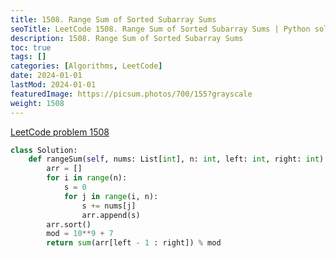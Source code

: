```yaml
---
title: 1508. Range Sum of Sorted Subarray Sums
seoTitle: LeetCode 1508. Range Sum of Sorted Subarray Sums | Python solution and explanation
description: 1508. Range Sum of Sorted Subarray Sums
toc: true
tags: []
categories: [Algorithms, LeetCode]
date: 2024-01-01
lastMod: 2024-01-01
featuredImage: https://picsum.photos/700/155?grayscale
weight: 1508
---
```


[LeetCode problem 1508](https://leetcode.com/problems/range-sum-of-sorted-subarray-sums/)

```python
class Solution:
    def rangeSum(self, nums: List[int], n: int, left: int, right: int) -> int:
        arr = []
        for i in range(n):
            s = 0
            for j in range(i, n):
                s += nums[j]
                arr.append(s)
        arr.sort()
        mod = 10**9 + 7
        return sum(arr[left - 1 : right]) % mod

```
